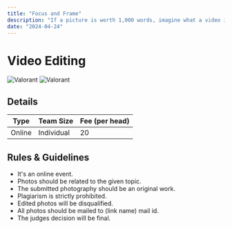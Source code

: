 ```yaml
---
title: "Focus and Frame"
description: "If a picture is worth 1,000 words, imagine what a video is worth!"
date: "2024-04-24"
---
```


# Video Editing

<div class="lg:flex">
<img src="/posters/2024/valo_A.jpg" alt="Valorant" class="w-full lg:w-96 mx-auto object-cover" />
<img src="/posters/2024/valo_B.jpg" alt="Valorant" class="w-full lg:w-96 mx-auto object-cover" />
</div>

## Details

| Type   | Team Size  | Fee (per head) |
| ------ | ---------- | -------------- |
| Online | Individual | 20             |

## Rules & Guidelines

-   It's an online event.
-   Photos should be related to the given topic.
-   The submitted photography should be an original work.
-   Plagiarism is strictly prohibited.
-   Edited photos will be disqualified.
-   All photos should be mailed to (link name) mail id.
-   The judges decision will be final.
